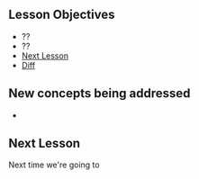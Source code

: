 ## Lesson Objectives

* ??
* ??
* [Next Lesson](#next-lesson)
* [Diff](https://github.com/lathonez/wangka/compare/lesson-three...lesson-four)

## New concepts being addressed

*

## Next Lesson

Next time we're going to


